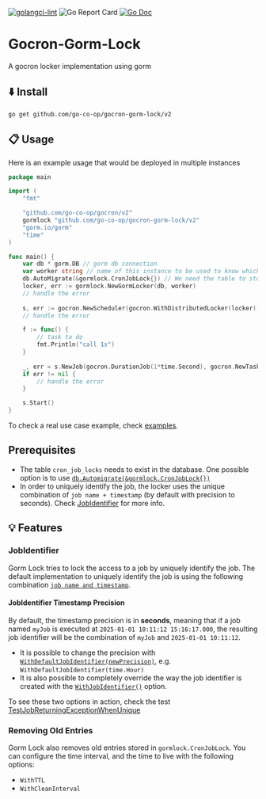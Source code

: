 [![golangci-lint](https://github.com/go-co-op/gocron-gorm-lock/actions/workflows/go_test.yml/badge.svg)](https://github.com/go-co-op/gocron-gorm-lock/actions/workflows/go_test.yml)
![Go Report Card](https://goreportcard.com/badge/github.com/go-co-op/gocron-gorm-lock) 
[![Go Doc](https://godoc.org/github.com/go-co-op/gocron-gorm-lock?status.svg)](https://pkg.go.dev/github.com/go-co-op/gocron-gorm-lock)

# Gocron-Gorm-Lock

A gocron locker implementation using gorm

## ⬇️ Install

```
go get github.com/go-co-op/gocron-gorm-lock/v2
```

## 📋 Usage

Here is an example usage that would be deployed in multiple instances

```go
package main

import (
	"fmt"

	"github.com/go-co-op/gocron/v2"
	gormlock "github.com/go-co-op/gocron-gorm-lock/v2"
	"gorm.io/gorm"
	"time"
)

func main() {
	var db * gorm.DB // gorm db connection
	var worker string // name of this instance to be used to know which instance run the job
	db.AutoMigrate(&gormlock.CronJobLock{}) // We need the table to store the job execution
	locker, err := gormlock.NewGormLocker(db, worker)
	// handle the error
	
	s, err := gocron.NewScheduler(gocron.WithDistributedLocker(locker))
	// handle the error

	f := func() {
		// task to do
		fmt.Println("call 1s")
	}
	
	_, err = s.NewJob(gocron.DurationJob(1*time.Second), gocron.NewTask(f), gocron.WithName("unique_name"))
	if err != nil {
		// handle the error
	}

	s.Start()
}
```

To check a real use case example, check [examples](./examples).

## Prerequisites

- The table `cron_job_locks` needs to exist in the database. One possible option is to use [`db.Automigrate(&gormlock.CronJobLock{})`](https://gorm.io/docs/migration.html)
- In order to uniquely identify the job, the locker uses the unique combination of `job name + timestamp` (by default with precision to seconds). Check [JobIdentifier](#jobidentifier) for more info.

## 💡 Features

### JobIdentifier

Gorm Lock tries to lock the access to a job by uniquely identify the job. The default implementation to uniquely identify the job is using the following combination [`job name and timestamp`](./gorm_lock_options.go).

#### JobIdentifier Timestamp Precision

By default, the timestamp precision is in **seconds**, meaning that if a job named `myJob` is executed at `2025-01-01 10:11:12 15:16:17.000`, the resulting job identifier will be the combination of `myJob` and `2025-01-01 10:11:12`.

+ It is possible to change the precision with [`WithDefaultJobIdentifier(newPrecision)`](./gorm_lock_options.go), e.g. `WithDefaultJobIdentifier(time.Hour)`
+ It is also possible to completely override the way the job identifier is created with the [`WithJobIdentifier()`](./gorm_lock_options.go) option.

To see these two options in action, check the test [TestJobReturningExceptionWhenUnique](./gorm_lock_test.go)

### Removing Old Entries

Gorm Lock also removes old entries stored in `gormlock.CronJobLock`. You can configure the time interval, and the time to live with the following options:

- `WithTTL`
- `WithCleanInterval`
